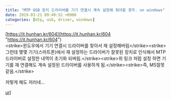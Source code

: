 ```yaml
---
title: "MTP USB 장치 드라이버를 기기 연결시 계속 설정해 줘야할 경우. on windows"
date: 2019-03-21 09:49:52 +0900
categories: [mtp, usb, driver, windows]
---
```


[https://it.hunhan.kr/604](https://it.hunhan.kr/604 "https://it.hunhan.kr/604")  
&lt;strike&gt;윈도우에서 기기 연결시 드라이버를 찾아서 재 설정해버림&lt;/strike&gt;&lt;strike&gt;그런데 몇몇 기기(스마트폰)에서 재 설정하는 드라이버가 잘못된 장치로 인식해서 MTP 드라이버로 설정한 내역이 초기화 되버림.&lt;/strike&gt;&lt;strike&gt;위 링크 처럼 설정 하면 기기를 재 연결해도 계속 설정된 드라이버를 사용하게 됨.&lt;/strike&gt;&lt;strike&gt;즉, MS잘못 같음.&lt;/strike&gt;  
  
저렇게 해도 저러네...


[url](http://www.mins01.com/mh/tech/read/1264)